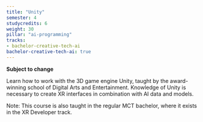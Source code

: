 ```yaml
---
title: "Unity"
semester: 4
studycredits: 6
weight: 30
pillar: "ai-programming"
tracks:
- bachelor-creative-tech-ai
bachelor-creative-tech-ai: true
---
```


**Subject to change**

Learn how to work with the 3D game engine Unity, taught by the award-winning school of Digital Arts and Entertainment.
Knowledge of Unity is necessary to create XR interfaces in combination with AI data and models.

Note: This course is also taught in the regular MCT bachelor, where it exists in the XR Developer track.